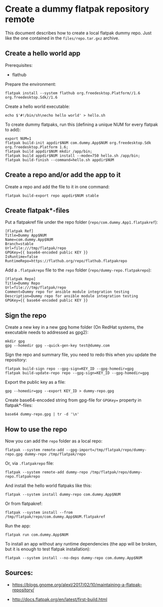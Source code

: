<!--
Copyright (c) Ansible Project
GNU General Public License v3.0+ (see LICENSES/GPL-3.0-or-later.txt or https://www.gnu.org/licenses/gpl-3.0.txt)
SPDX-License-Identifier: GPL-3.0-or-later
-->

# Create a dummy flatpak repository remote

This document describes how to create a local flatpak dummy repo. Just like the one contained in the `files/repo.tar.gxz` archive.


## Create a hello world app

Prerequisites:

 - flathub

Prepare the environment:

```
flatpak install --system flathub org.freedesktop.Platform//1.6 org.freedesktop.Sdk//1.6
```

Create a hello world executable:

```
echo $'#!/bin/sh\necho hello world' > hello.sh
```

To create dummy flatpaks, run this (defining a unique NUM for every flatpak to add):

```
export NUM=1
flatpak build-init appdir$NUM com.dummy.App$NUM org.freedesktop.Sdk org.freedesktop.Platform 1.6;
flatpak build appdir$NUM mkdir /app/bin;
flatpak build appdir$NUM install --mode=750 hello.sh /app/bin;
flatpak build-finish --command=hello.sh appdir$NUM
```

## Create a repo and/or add the app to it

Create a repo and add the file to it in one command:

```
flatpak build-export repo appdir$NUM stable
```

## Create flatpak*-files

Put a flatpakref file under the repo folder (`repo/com.dummy.App1.flatpakref`):

```
[Flatpak Ref]
Title=Dummy App$NUM
Name=com.dummy.App$NUM
Branch=stable
Url=file:///tmp/flatpak/repo
GPGKey={{ base64-encoded public KEY }}
IsRuntime=false
RuntimeRepo=https://flathub.org/repo/flathub.flatpakrepo
```

Add a `.flatpakrepo` file to the `repo` folder (`repo/dummy-repo.flatpakrepo`):

```
[Flatpak Repo]
Title=Dummy Repo
Url=file:///tmp/flatpak/repo
Comment=Dummy repo for ansible module integration testing
Description=Dummy repo for ansible module integration testing
GPGKey={{ base64-encoded public KEY }}
```

## Sign the repo

Create a new key in a new gpg home folder (On RedHat systems, the executable needs to addressed as gpg2):

```
mkdir gpg
gpg --homedir gpg --quick-gen-key test@dummy.com
```

Sign the repo and summary file, you need to redo this when you update the repository:

```
flatpak build-sign repo --gpg-sign=KEY_ID --gpg-homedir=gpg
flatpak build-update-repo repo --gpg-sign=KEY_ID --gpg-homedir=gpg
```

Export the public key as a file:

```
gpg --homedir=gpg --export KEY_ID > dummy-repo.gpg
```

Create base64-encoded string from gpg-file for `GPGKey=` property in flatpak*-files:

```
base64 dummy-repo.gpg | tr -d '\n'
```

## How to use the repo

Now you can add the `repo` folder as a local repo:

```
flatpak --system remote-add --gpg-import=/tmp/flatpak/repo/dummy-repo.gpg dummy-repo /tmp/flatpak/repo
```

Or, via `.flatpakrepo` file:

```
flatpak --system remote-add dummy-repo /tmp/flatpak/repo/dummy-repo.flatpakrepo
```

And install the hello world flatpaks like this:

```
flatpak --system install dummy-repo com.dummy.App$NUM
```

Or from flatpakref:

```
flatpak --system install --from /tmp/flatpak/repo/com.dummy.App$NUM.flatpakref
```

Run the app:

```
flatpak run com.dummy.App$NUM
```

To install an app without any runtime dependencies (the app will be broken, but it is enough to test flatpak installation):

```
flatpak --system install --no-deps dummy-repo com.dummy.App$NUM
```

## Sources:

* https://blogs.gnome.org/alexl/2017/02/10/maintaining-a-flatpak-repository/

* http://docs.flatpak.org/en/latest/first-build.html
